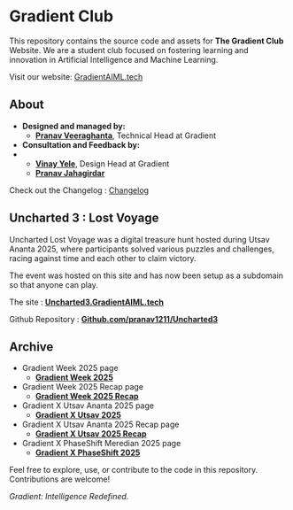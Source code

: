 # Gradient Club

This repository contains the source code and assets for **The Gradient Club** Website. We are a student club focused on fostering learning and innovation in Artificial Intelligence and Machine Learning.

Visit our website: [GradientAIML.tech](https://GradientAIML.tech)

## About
- **Designed and managed by:**
  - [**Pranav Veeraghanta**](https://beyondmebtw.com), Technical Head at Gradient  
- **Consultation and Feedback by:**
- - [**Vinay Yele**](https://vinayyele.live), Design Head at Gradient
  - [**Pranav Jahagirdar**](https://www.linkedin.com/in/pranav-jahagirdar-b34024255/)

Check out the Changelog : [Changelog](https://github.com/pranav1211/Gradient-Website/blob/main/Changelog.md)

## Uncharted 3 : Lost Voyage
  Uncharted Lost Voyage was a digital treasure hunt hosted during Utsav Ananta 2025, where participants solved various puzzles and challenges, racing against time and each other to claim victory.

  The event was hosted on this site and has now been setup as a subdomain so that anyone can play.

  The site : [**Uncharted3.GradientAIML.tech**](Uncharted3.gradientaiml.tech)

  Github Repository : [**Github.com/pranav1211/Uncharted3**](Github.com/pranav1211/uncharted3)

## Archive
- Gradient Week 2025 page
  - [**Gradient Week 2025**](https://gradientaiml.tech/gw25)
- Gradient Week 2025 Recap page
  - [**Gradient Week 2025 Recap**](https://gradientaiml.tech/gw25recap)
- Gradient X Utsav Ananta 2025 page
  - [**Gradient X Utsav 2025**](https://gradientaiml.tech/utsav25)
- Gradient X Utsav Ananta 2025 Recap page
  - [**Gradient X Utsav 2025 Recap**](https://gradientaiml.tech/utsav25recap)
- Gradient X PhaseShift Meredian 2025 page
  - [**Gradient X PhaseShift 2025**](https://gradientaiml.tech/ps25)

Feel free to explore, use, or contribute to the code in this repository. Contributions are welcome!

_Gradient: Intelligence Redefined._
